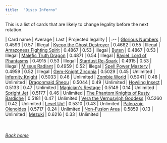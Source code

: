 ```yaml
---
title:  "Disco Inferno"
---
```


This is a list of cards that are likely to change legality before the next rotation.

| Card name | Average | Last | Projected legality |
| :-- |
[Glorious Numbers](https://db.ygoprodeck.com/card/?search=Glorious%20Numbers) | 0.4593 | 0.57 | Illegal |
[Kycoo the Ghost Destroyer](https://db.ygoprodeck.com/card/?search=Kycoo%20the%20Ghost%20Destroyer) | 0.4682 | 0.55 | Illegal |
[Amazoness Fighting Spirit](https://db.ygoprodeck.com/card/?search=Amazoness%20Fighting%20Spirit) | 0.4867 | 0.53 | Illegal |
[Buten](https://db.ygoprodeck.com/card/?search=Buten) | 0.4867 | 0.53 | Illegal |
[Malefic Truth Dragon](https://db.ygoprodeck.com/card/?search=Malefic%20Truth%20Dragon) | 0.4871 | 0.54 | Illegal |
[Raviel, Lord of Phantasms](https://db.ygoprodeck.com/card/?search=Raviel,%20Lord%20of%20Phantasms) | 0.4915 | 0.53 | Illegal |
[Stardust Re-Spark](https://db.ygoprodeck.com/card/?search=Stardust%20Re-Spark) | 0.4915 | 0.53 | Illegal |
[Missus Radiant](https://db.ygoprodeck.com/card/?search=Missus%20Radiant) | 0.4959 | 0.52 | Illegal |
[Spell Power Mastery](https://db.ygoprodeck.com/card/?search=Spell%20Power%20Mastery) | 0.4959 | 0.52 | Illegal |
[Gem-Knight Zirconia](https://db.ygoprodeck.com/card/?search=Gem-Knight%20Zirconia) | 0.5029 | 0.45 | Unlimited |
[Infernity Knight](https://db.ygoprodeck.com/card/?search=Infernity%20Knight) | 0.5033 | 0.46 | Unlimited |
[Zombie World](https://db.ygoprodeck.com/card/?search=Zombie%20World) | 0.5041 | 0.48 | Unlimited |
[Dragonmaid Sheou](https://db.ygoprodeck.com/card/?search=Dragonmaid%20Sheou) | 0.5044 | 0.49 | Unlimited |
[Howling Insect](https://db.ygoprodeck.com/card/?search=Howling%20Insect) | 0.5133 | 0.47 | Unlimited |
[Magician's Restage](https://db.ygoprodeck.com/card/?search=Magician's%20Restage) | 0.5149 | 0.14 | Unlimited |
[Spright Jet](https://db.ygoprodeck.com/card/?search=Spright%20Jet) | 0.5177 | 0.46 | Unlimited |
[The Phantom Knights of Rusty Bardiche](https://db.ygoprodeck.com/card/?search=The%20Phantom%20Knights%20of%20Rusty%20Bardiche) | 0.5181 | 0.47 | Unlimited |
[Vera the Vernusylph Goddess](https://db.ygoprodeck.com/card/?search=Vera%20the%20Vernusylph%20Goddess) | 0.5260 | 0.42 | Unlimited |
[Level Up!](https://db.ygoprodeck.com/card/?search=Level%20Up!) | 0.5310 | 0.43 | Unlimited |
[Paleozoic Olenoides](https://db.ygoprodeck.com/card/?search=Paleozoic%20Olenoides) | 0.5717 | 0.24 | Unlimited |
[Non-Fusion Area](https://db.ygoprodeck.com/card/?search=Non-Fusion%20Area) | 0.5859 | 0.13 | Unlimited |
[Mezuki](https://db.ygoprodeck.com/card/?search=Mezuki) | 0.6216 | 0.33 | Unlimited |

<br>

###### [Back home](index)